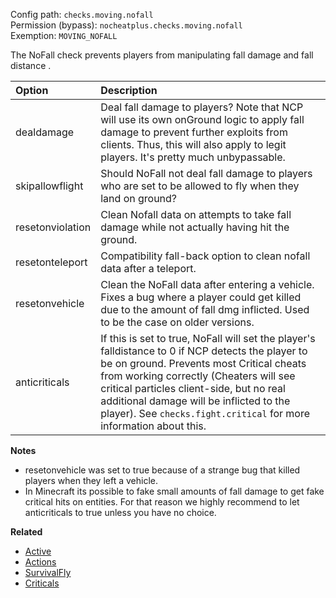 Config path: `checks.moving.nofall`  
Permission (bypass): `nocheatplus.checks.moving.nofall`  
Exemption: `MOVING_NOFALL`  

The NoFall check prevents players from manipulating fall damage and fall distance . 

| Option              | Description |
| :------------------ | :---------- |
| dealdamage          | Deal fall damage to players? Note that NCP will use its own onGround logic to apply fall damage to prevent further exploits from clients. Thus, this will also apply to legit players. It's pretty much unbypassable. |
| skipallowflight     | Should NoFall not deal fall damage to players who are set to be allowed to fly when they land on ground?|
| resetonviolation    | Clean Nofall data on attempts to take fall damage while not actually having hit the ground. |
| resetonteleport     | Compatibility fall-back option to clean nofall data after a teleport. |
| resetonvehicle      | Clean the NoFall data after entering a vehicle. Fixes a bug where a player could get killed due to the amount of fall dmg inflicted. Used to be the case on older versions. |
| anticriticals       | If this is set to true, NoFall will set the player's falldistance to 0 if NCP detects the player to be on ground. Prevents most Critical cheats from working correctly (Cheaters will see critical particles client-side, but no real additional damage will be inflicted to the player). See `checks.fight.critical` for more information about this. |

**Notes**
* resetonvehicle was set to true because of a strange bug that killed players when they left a vehicle.
* In Minecraft its possible to fake small amounts of fall damage to get fake critical hits on entities. For that reason we highly recommend to let anticriticals to true unless you have no choice.


**Related**  
* [Active](https://github.com/Updated-NoCheatPlus/Docs/blob/master/Settings/General.md#active)
* [Actions](https://github.com/Updated-NoCheatPlus/Docs/blob/master/Settings/General.md#actions)
* [SurvivalFly](https://github.com/Updated-NoCheatPlus/Docs/blob/master/Settings/Checks/%5BMoving%5D-Survivalfly.md)
* [Criticals](https://github.com/Updated-NoCheatPlus/Docs/edit/master/Settings/Checks/%5BFight%5D-Criticals.md)
